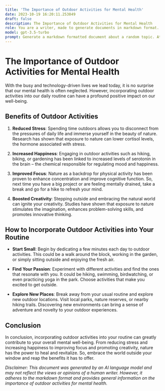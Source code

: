 ```yaml
---
title: 'The Importance of Outdoor Activities for Mental Health'
date: 2023-10-19 16:20:11.253849
draft: false
description: The Importance of Outdoor Activities for Mental Health
role: You are a writer, made to generate documents in markdown format. It is very important that all of the documents you generate are in valid markdown format.
model: gpt-3.5-turbo
prompt: Generate a markdown formatted document about a random topic. At the bottom, include a disclaimer explaining that the document was generated by you. The first line of the document should be the title. Make sure that the entire document is in proper markdown format, using a mix of various tags to make the document visually appealing.
---
```


# The Importance of Outdoor Activities for Mental Health

With the busy and technology-driven lives we lead today, it is no surprise that our mental health is often neglected. However, incorporating outdoor activities into our daily routine can have a profound positive impact on our well-being.

## Benefits of Outdoor Activities

1. **Reduced Stress**: Spending time outdoors allows you to disconnect from the pressures of daily life and immerse yourself in the beauty of nature. Research has shown that exposure to nature can lower cortisol levels, the hormone associated with stress.

2. **Increased Happiness**: Engaging in outdoor activities such as hiking, biking, or gardening has been linked to increased levels of serotonin in the brain – the chemical responsible for regulating mood and happiness.

3. **Improved Focus**: Nature as a backdrop for physical activity has been proven to enhance concentration and improve cognitive function. So, next time you have a big project or are feeling mentally drained, take a break and go for a hike to refresh your mind.

4. **Boosted Creativity**: Stepping outside and embracing the natural world can ignite your creativity. Studies have shown that exposure to nature stimulates the imagination, enhances problem-solving skills, and promotes innovative thinking.

## How to Incorporate Outdoor Activities into Your Routine

- **Start Small**: Begin by dedicating a few minutes each day to outdoor activities. This could be a walk around the block, working in the garden, or simply sitting outside and enjoying the fresh air.

- **Find Your Passion**: Experiment with different activities and find the ones that resonate with you. It could be hiking, swimming, birdwatching, or even practicing yoga in the park. Choose activities that make you excited to get outside.

- **Explore New Places**: Break away from your usual routine and explore new outdoor locations. Visit local parks, nature reserves, or nearby hiking trails. Discovering new environments can bring a sense of adventure and novelty to your outdoor experiences.

## Conclusion

In conclusion, incorporating outdoor activities into your routine can greatly contribute to your overall mental well-being. From reducing stress and increasing happiness to improving focus and promoting creativity, nature has the power to heal and revitalize. So, embrace the world outside your window and reap the benefits it has to offer.

*Disclaimer: This document was generated by an AI language model and may not reflect the views or opinions of a human writer. However, it adheres to the markdown format and provides general information on the importance of outdoor activities for mental health.*